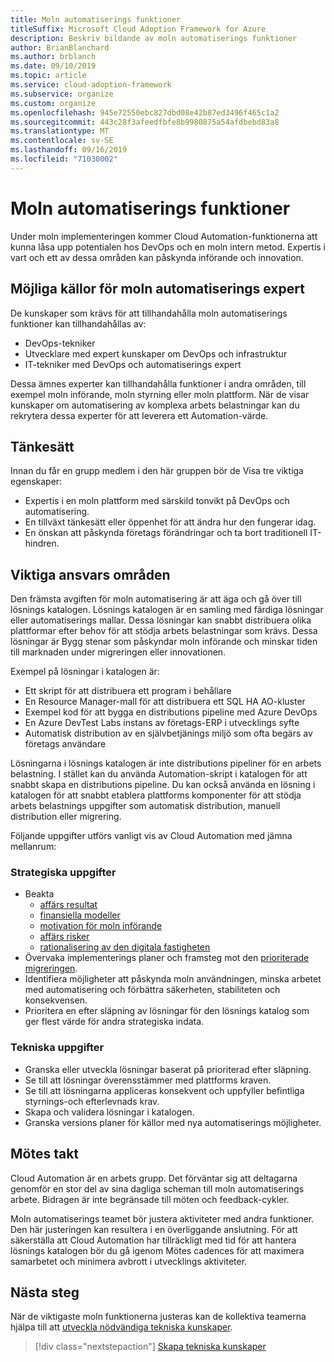 ```yaml
---
title: Moln automatiserings funktioner
titleSuffix: Microsoft Cloud Adoption Framework for Azure
description: Beskriv bildande av moln automatiserings funktioner
author: BrianBlanchard
ms.author: brblanch
ms.date: 09/10/2019
ms.topic: article
ms.service: cloud-adoption-framework
ms.subservice: organize
ms.custom: organize
ms.openlocfilehash: 945e72550ebc827dbd08e42b87ed3496f465c1a2
ms.sourcegitcommit: 443c28f3afeedfbfe8b9980875a54afdbebd83a8
ms.translationtype: MT
ms.contentlocale: sv-SE
ms.lasthandoff: 09/16/2019
ms.locfileid: "71030002"
---
```

# <a name="cloud-automation-capabilities"></a>Moln automatiserings funktioner

Under moln implementeringen kommer Cloud Automation-funktionerna att kunna låsa upp potentialen hos DevOps och en moln intern metod. Expertis i vart och ett av dessa områden kan påskynda införande och innovation.

## <a name="possible-sources-for-cloud-automation-expertise"></a>Möjliga källor för moln automatiserings expert

De kunskaper som krävs för att tillhandahålla moln automatiserings funktioner kan tillhandahållas av:

- DevOps-tekniker
- Utvecklare med expert kunskaper om DevOps och infrastruktur
- IT-tekniker med DevOps och automatiserings expert

Dessa ämnes experter kan tillhandahålla funktioner i andra områden, till exempel moln införande, moln styrning eller moln plattform. När de visar kunskaper om automatisering av komplexa arbets belastningar kan du rekrytera dessa experter för att leverera ett Automation-värde.

## <a name="mindset"></a>Tänkesätt

Innan du får en grupp medlem i den här gruppen bör de Visa tre viktiga egenskaper:

- Expertis i en moln plattform med särskild tonvikt på DevOps och automatisering.
- En tillväxt tänkesätt eller öppenhet för att ändra hur den fungerar idag.
- En önskan att påskynda företags förändringar och ta bort traditionell IT-hindren.

## <a name="key-responsibilities"></a>Viktiga ansvars områden

Den främsta avgiften för moln automatisering är att äga och gå över till lösnings katalogen. Lösnings katalogen är en samling med färdiga lösningar eller automatiserings mallar. Dessa lösningar kan snabbt distribuera olika plattformar efter behov för att stödja arbets belastningar som krävs. Dessa lösningar är Bygg stenar som påskyndar moln införande och minskar tiden till marknaden under migreringen eller innovationen.

Exempel på lösningar i katalogen är:

- Ett skript för att distribuera ett program i behållare
- En Resource Manager-mall för att distribuera ett SQL HA AO-kluster
- Exempel kod för att bygga en distributions pipeline med Azure DevOps
- En Azure DevTest Labs instans av företags-ERP i utvecklings syfte
- Automatisk distribution av en självbetjänings miljö som ofta begärs av företags användare

Lösningarna i lösnings katalogen är inte distributions pipeliner för en arbets belastning. I stället kan du använda Automation-skript i katalogen för att snabbt skapa en distributions pipeline. Du kan också använda en lösning i katalogen för att snabbt etablera plattforms komponenter för att stödja arbets belastnings uppgifter som automatisk distribution, manuell distribution eller migrering.

Följande uppgifter utförs vanligt vis av Cloud Automation med jämna mellanrum:

### <a name="strategic-tasks"></a>Strategiska uppgifter

- Beakta
  - [affärs resultat](../strategy/business-outcomes/index.md)
  - [finansiella modeller](../strategy/financial-models.md)
  - [motivation för moln införande](../strategy/motivations.md)
  - [affärs risker](../govern/policy-compliance/risk-tolerance.md)
  - [rationalisering av den digitala fastigheten](../digital-estate/index.md)
- Övervaka implementerings planer och framsteg mot den [prioriterade migreringen](../migrate/migration-considerations/assess/release-iteration-backlog.md).
- Identifiera möjligheter att påskynda moln användningen, minska arbetet med automatisering och förbättra säkerheten, stabiliteten och konsekvensen.
- Prioritera en efter släpning av lösningar för den lösnings katalog som ger flest värde för andra strategiska indata.

### <a name="technical-tasks"></a>Tekniska uppgifter

- Granska eller utveckla lösningar baserat på prioriterad efter släpning.
- Se till att lösningar överensstämmer med plattforms kraven.
- Se till att lösningarna appliceras konsekvent och uppfyller befintliga styrnings-och efterlevnads krav.
- Skapa och validera lösningar i katalogen.
- Granska versions planer för källor med nya automatiserings möjligheter.

## <a name="meeting-cadence"></a>Mötes takt

Cloud Automation är en arbets grupp. Det förväntar sig att deltagarna genomför en stor del av sina dagliga scheman till moln automatiserings arbete. Bidragen är inte begränsade till möten och feedback-cykler.

Moln automatiserings teamet bör justera aktiviteter med andra funktioner. Den här justeringen kan resultera i en överliggande anslutning. För att säkerställa att Cloud Automation har tillräckligt med tid för att hantera lösnings katalogen bör du gå igenom Mötes cadences för att maximera samarbetet och minimera avbrott i utvecklings aktiviteter.

## <a name="next-steps"></a>Nästa steg

När de viktigaste moln funktionerna justeras kan de kollektiva teamerna hjälpa till att [utveckla nödvändiga tekniska kunskaper](./suggested-skills.md).

> [!div class="nextstepaction"]
> [Skapa tekniska kunskaper](./suggested-skills.md)
